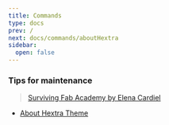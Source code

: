 ```yaml
---
title: Commands
type: docs
prev: /
next: docs/commands/aboutHextra
sidebar:
  open: false
---
```


### Tips for maintenance

>[Surviving Fab Academy by Elena Cardiel](https://fabacademy.org/2019/labs/leon/students/elena-cardiel/diary.html)

- [About Hextra Theme](abouthextra)